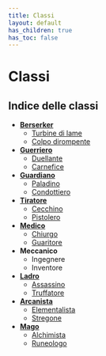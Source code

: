 ```yaml
---
title: Classi
layout: default
has_children: true
has_toc: false
---
```


# **Classi**



## **Indice delle classi**

* [**Berserker**](./berserker/)
    - [Turbine di lame](./berserker/steel-storm)
    - [Colpo dirompente](./berserker/heavy-blade)
* [**Guerriero**](./warrior/)
    - [Duellante](./warrior/duelist)
    - [Carnefice](./warrior/executioner)
* [**Guardiano**](./guardian/)
    - [Paladino](./guardian/paladin)
    - [Condottiero](./guardian/commander)
* [**Tiratore**](./sharpshooter/)
    - [Cecchino](./sharpshooter/sniper)
    - [Pistolero](./sharpshooter/gunslinger)
* [**Medico**](./medic/)
    - [Chiurgo](./medic/surgeon)
    - [Guaritore](./medic/healer)
* **Meccanico**
    - Ingegnere
    - Inventore
* [**Ladro**](./rogue/)
    - [Assassino](./rogue/assassin)
    - [Truffatore](./rogue/trickster)
* [**Arcanista**](./arcanist/)
    - [Elementalista](./arcanist/elementalist)
    - [Stregone](./arcanist/sorcerer)
* [**Mago**](./mage/)
    - [Alchimista](./mage/alchemist)
    - [Runeologo](./mage/runemaster)